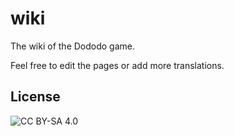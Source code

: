 # wiki

The wiki of the Dododo game.

Feel free to edit the pages or add more translations.

## License

![CC BY-SA 4.0](https://img.shields.io/badge/License-CC%20BY--SA%204.0-lightgrey.svg)
